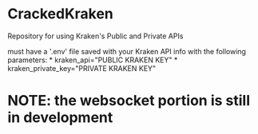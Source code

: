 # CrackedKraken
Repository for using Kraken's Public and Private APIs


must have a '.env' file saved with your Kraken API info with the following parameters:
    * kraken_api="PUBLIC KRAKEN KEY"
    * kraken_private_key="PRIVATE KRAKEN KEY"

# NOTE: the websocket portion is still in development